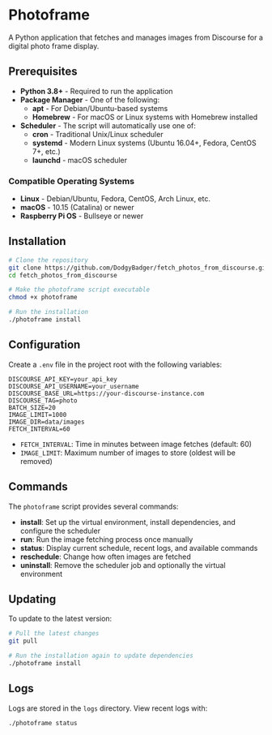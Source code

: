 # Photoframe

A Python application that fetches and manages images from Discourse for a digital photo frame display.

## Prerequisites

- **Python 3.8+** - Required to run the application
- **Package Manager** - One of the following:
  - **apt** - For Debian/Ubuntu-based systems
  - **Homebrew** - For macOS or Linux systems with Homebrew installed
- **Scheduler** - The script will automatically use one of:
  - **cron** - Traditional Unix/Linux scheduler
  - **systemd** - Modern Linux systems (Ubuntu 16.04+, Fedora, CentOS 7+, etc.)
  - **launchd** - macOS scheduler

### Compatible Operating Systems

- **Linux** - Debian/Ubuntu, Fedora, CentOS, Arch Linux, etc.
- **macOS** - 10.15 (Catalina) or newer
- **Raspberry Pi OS** - Bullseye or newer

## Installation

```bash
# Clone the repository
git clone https://github.com/DodgyBadger/fetch_photos_from_discourse.git
cd fetch_photos_from_discourse

# Make the photoframe script executable
chmod +x photoframe

# Run the installation
./photoframe install
```

## Configuration

Create a `.env` file in the project root with the following variables:

```
DISCOURSE_API_KEY=your_api_key
DISCOURSE_API_USERNAME=your_username
DISCOURSE_BASE_URL=https://your-discourse-instance.com
DISCOURSE_TAG=photo
BATCH_SIZE=20
IMAGE_LIMIT=1000
IMAGE_DIR=data/images
FETCH_INTERVAL=60
```

- `FETCH_INTERVAL`: Time in minutes between image fetches (default: 60)
- `IMAGE_LIMIT`: Maximum number of images to store (oldest will be removed)

## Commands

The `photoframe` script provides several commands:

- **install**: Set up the virtual environment, install dependencies, and configure the scheduler
- **run**: Run the image fetching process once manually
- **status**: Display current schedule, recent logs, and available commands
- **reschedule**: Change how often images are fetched
- **uninstall**: Remove the scheduler job and optionally the virtual environment

## Updating

To update to the latest version:

```bash
# Pull the latest changes
git pull

# Run the installation again to update dependencies
./photoframe install
```

## Logs

Logs are stored in the `logs` directory. View recent logs with:

```bash
./photoframe status
```
